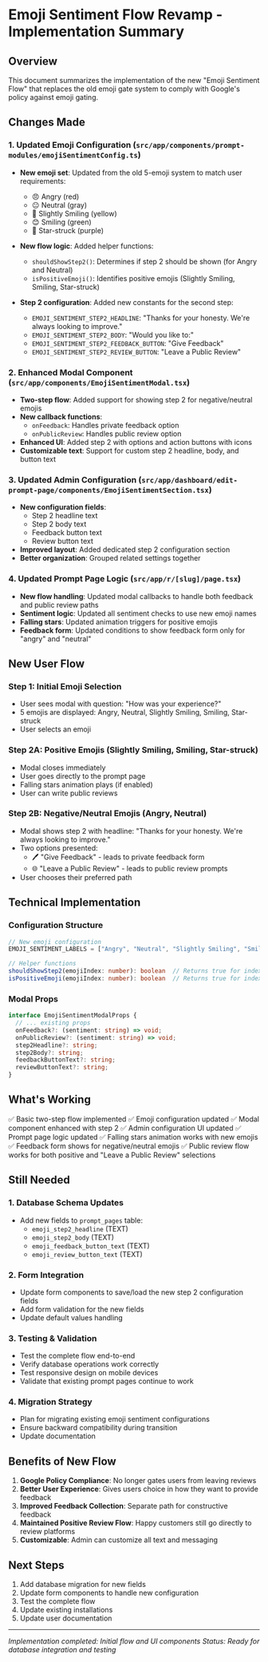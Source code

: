# Emoji Sentiment Flow Revamp - Implementation Summary

## Overview
This document summarizes the implementation of the new "Emoji Sentiment Flow" that replaces the old emoji gate system to comply with Google's policy against emoji gating.

## Changes Made

### 1. Updated Emoji Configuration (`src/app/components/prompt-modules/emojiSentimentConfig.ts`)
- **New emoji set**: Updated from the old 5-emoji system to match user requirements:
  - 😠 Angry (red)
  - 😐 Neutral (gray)
  - 🙂 Slightly Smiling (yellow)
  - 😊 Smiling (green)
  - 🤩 Star-struck (purple)

- **New flow logic**: Added helper functions:
  - `shouldShowStep2()`: Determines if step 2 should be shown (for Angry and Neutral)
  - `isPositiveEmoji()`: Identifies positive emojis (Slightly Smiling, Smiling, Star-struck)

- **Step 2 configuration**: Added new constants for the second step:
  - `EMOJI_SENTIMENT_STEP2_HEADLINE`: "Thanks for your honesty. We're always looking to improve."
  - `EMOJI_SENTIMENT_STEP2_BODY`: "Would you like to:"
  - `EMOJI_SENTIMENT_STEP2_FEEDBACK_BUTTON`: "Give Feedback"
  - `EMOJI_SENTIMENT_STEP2_REVIEW_BUTTON`: "Leave a Public Review"

### 2. Enhanced Modal Component (`src/app/components/EmojiSentimentModal.tsx`)
- **Two-step flow**: Added support for showing step 2 for negative/neutral emojis
- **New callback functions**:
  - `onFeedback`: Handles private feedback option
  - `onPublicReview`: Handles public review option
- **Enhanced UI**: Added step 2 with options and action buttons with icons
- **Customizable text**: Support for custom step 2 headline, body, and button text

### 3. Updated Admin Configuration (`src/app/dashboard/edit-prompt-page/components/EmojiSentimentSection.tsx`)
- **New configuration fields**:
  - Step 2 headline text
  - Step 2 body text
  - Feedback button text
  - Review button text
- **Improved layout**: Added dedicated step 2 configuration section
- **Better organization**: Grouped related settings together

### 4. Updated Prompt Page Logic (`src/app/r/[slug]/page.tsx`)
- **New flow handling**: Updated modal callbacks to handle both feedback and public review paths
- **Sentiment logic**: Updated all sentiment checks to use new emoji names
- **Falling stars**: Updated animation triggers for positive emojis
- **Feedback form**: Updated conditions to show feedback form only for "angry" and "neutral"

## New User Flow

### Step 1: Initial Emoji Selection
- User sees modal with question: "How was your experience?"
- 5 emojis are displayed: Angry, Neutral, Slightly Smiling, Smiling, Star-struck
- User selects an emoji

### Step 2A: Positive Emojis (Slightly Smiling, Smiling, Star-struck)
- Modal closes immediately
- User goes directly to the prompt page
- Falling stars animation plays (if enabled)
- User can write public reviews

### Step 2B: Negative/Neutral Emojis (Angry, Neutral)
- Modal shows step 2 with headline: "Thanks for your honesty. We're always looking to improve."
- Two options presented:
  - 🖊️ "Give Feedback" - leads to private feedback form
  - 🌐 "Leave a Public Review" - leads to public review prompts
- User chooses their preferred path

## Technical Implementation

### Configuration Structure
```typescript
// New emoji configuration
EMOJI_SENTIMENT_LABELS = ["Angry", "Neutral", "Slightly Smiling", "Smiling", "Star-struck"]

// Helper functions
shouldShowStep2(emojiIndex: number): boolean  // Returns true for index 0,1 (Angry, Neutral)
isPositiveEmoji(emojiIndex: number): boolean  // Returns true for index 2,3,4 (positive emojis)
```

### Modal Props
```typescript
interface EmojiSentimentModalProps {
  // ... existing props
  onFeedback?: (sentiment: string) => void;
  onPublicReview?: (sentiment: string) => void;
  step2Headline?: string;
  step2Body?: string;
  feedbackButtonText?: string;
  reviewButtonText?: string;
}
```

## What's Working
✅ Basic two-step flow implemented
✅ Emoji configuration updated
✅ Modal component enhanced with step 2
✅ Admin configuration UI updated
✅ Prompt page logic updated
✅ Falling stars animation works with new emojis
✅ Feedback form shows for negative/neutral emojis
✅ Public review flow works for both positive and "Leave a Public Review" selections

## Still Needed

### 1. Database Schema Updates
- Add new fields to `prompt_pages` table:
  - `emoji_step2_headline` (TEXT)
  - `emoji_step2_body` (TEXT)  
  - `emoji_feedback_button_text` (TEXT)
  - `emoji_review_button_text` (TEXT)

### 2. Form Integration
- Update form components to save/load the new step 2 configuration fields
- Add form validation for the new fields
- Update default values handling

### 3. Testing & Validation
- Test the complete flow end-to-end
- Verify database operations work correctly
- Test responsive design on mobile devices
- Validate that existing prompt pages continue to work

### 4. Migration Strategy
- Plan for migrating existing emoji sentiment configurations
- Ensure backward compatibility during transition
- Update documentation

## Benefits of New Flow
1. **Google Policy Compliance**: No longer gates users from leaving reviews
2. **Better User Experience**: Gives users choice in how they want to provide feedback
3. **Improved Feedback Collection**: Separate path for constructive feedback
4. **Maintained Positive Review Flow**: Happy customers still go directly to review platforms
5. **Customizable**: Admin can customize all text and messaging

## Next Steps
1. Add database migration for new fields
2. Update form components to handle new configuration
3. Test the complete flow
4. Update existing installations
5. Update user documentation

---

*Implementation completed: Initial flow and UI components*
*Status: Ready for database integration and testing*